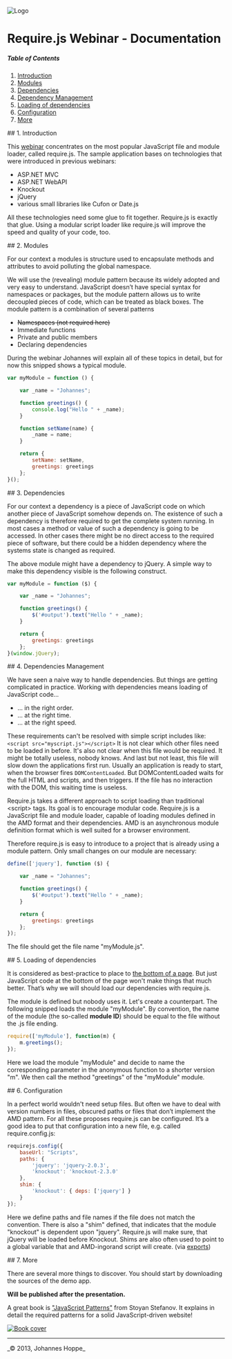 ![Logo](https://raw.github.com/JohannesHoppe/DeveloperMediaDemo/master/Documentation/images/developer_media_logo.jpg)

# Require.js Webinar - Documentation

##### Table of Contents  
1. [Introduction](#introduction)
2. [Modules](#modules)
3. [Dependencies](#dependencies)
4. [Dependency Management](#introduction)
5. [Loading of dependencies](#load)
6. [Configuration](#configuration)
7. [More](#more)


<a name="introduction"/>
## 1. Introduction

This [webinar](http://bit.ly/devMediaCode) concentrates on the most popular JavaScript file and module loader, called require.js.
The sample application bases on technologies that were introduced in previous webinars:

* ASP.NET MVC
* ASP.NET WebAPI
* Knockout
* jQuery
* various small libraries like Cufon or Date.js

All these technologies need some glue to fit together. Require.js is exactly that glue. Using a modular script loader like require.js will improve the speed and quality of your code, too.


<a name="modules"/>
## 2. Modules

For our context a modules is structure used to encapsulate methods and attributes to avoid polluting the global namespace.

We will use the (revealing) module pattern because its widely adopted and very easy to understand. JavaScript doesn’t have special syntax for namespaces or packages, but the module pattern allows us to write decoupled
pieces of code, which can be treated as black boxes. The module pattern is a combination of several patterns
* ~~Namespaces (not required here)~~
* Immediate functions
* Private and public members
* Declaring dependencies

During the webinar Johannes will explain all of these topics in detail, but for now this snipped shows a typical module. 

```js
var myModule = function () {

    var _name = "Johannes";

    function greetings() {
        console.log("Hello " + _name);
    }

    function setName(name) {
        _name = name;
    }

    return {
        setName: setName,
        greetings: greetings
    };
}();
```

<a name="dependencies"/>
## 3. Dependencies

For our context a dependency is a piece of JavaScript code on which another piece of JavaScript somehow depends on. The existence of such a dependency is therefore required to get the complete system running. In most cases a method or value of such a dependency is going to be accessed. In other cases there might be no direct access to the required piece of software, but there could be a hidden dependency where the systems state is changed as required.

The above module might have a dependency to jQuery. A simple way to make this dependency visible is the following construct. 

```js
var myModule = function ($) {

    var _name = "Johannes";

    function greetings() {
        $('#output').text("Hello " + _name);
    }

    return {
        greetings: greetings
    };
}(window.jQuery);
```


<a name="management"/>
## 4. Dependencies Management

We have seen a naive way to handle dependencies. But things are getting complicated in practice.
Working with dependencies means loading of JavaScript code...
* ... in the right order.
* ... at the right time.
* ... at the right speed.

These requirements can't be resolved with simple script includes like:
```<script src="myscript.js"></script>```
It is not clear which other files need to be loaded in before. It's also not clear when this file would be required. It might be totally useless, nobody knows. And last but not least, this file will slow down the applications first run. Usually an application is ready to start, when the browser fires `DOMContentLoaded`. But DOMContentLoaded waits for the full HTML and scripts, and then triggers. If the file has no interaction with the DOM, this waiting time is useless.

Require.js takes a different approach to script loading than traditional &lt;script&gt; tags. Its goal is to encourage modular code. Require.js is a JavaScript file and module loader, capable of loading modules defined in the AMD format and
their dependencies. AMD is an asynchronous module definition format which is well suited for a browser environment.

Therefore require.js is easy to introduce to a project that is already using a module pattern. Only small changes on our module are necessary:

```js
define(['jquery'], function ($) {

    var _name = "Johannes";

    function greetings() {
        $('#output').text("Hello " + _name);
    }

    return {
        greetings: greetings
    };
});
```

The file should get the file name "myModule.js".


<a name="load"/>
## 5. Loading of dependencies

It is considered as best-practice to place to [the bottom of a page](http://developer.yahoo.com/performance/rules.html#js_bottom). But just JavaScript code at the bottom of the page won't make things that much better. That’s why we will should load our dependencies with require.js.

The module is defined but nobody uses it. Let's create a counterpart. The following snipped loads the module "myModule". By convention, the name of the module (the so-called **module ID**) should be equal to the file without the .js file ending.

```js
require(['myModule'], function(m) { 
    m.greetings(); 
});
```

Here we load the module "myModule" and decide to name the corresponding parameter in the anonymous function to a shorter version "m". We then call the method "greetings" of the "myModule" module. 


<a name="configuration"/>
## 6. Configuration

In a perfect world wouldn't need setup files. But often we have to deal with version numbers in files, obscured paths or files that don’t implement the AMD pattern. For all these proposes require.js can be configured. It’s a good idea to put that configuration into a new file, e.g. called require.config.js:

```javascript
requirejs.config({
    baseUrl: "Scripts",
    paths: {
        'jquery': 'jquery-2.0.3',
        'knockout': 'knockout-2.3.0'
    },
    shim: {
        'knockout': { deps: ['jquery'] }
    }
});
```

Here we define paths and file names if the file does not match the convention. There is also a "shim" defined, that indicates that the module "knockout" is dependent upon "jquery". Require.js will make sure, that jQuery will be loaded before Knockout. Shims are also often used to point to a global variable that and AMD-ingorand script will create. (via [exports](http://requirejs.org/docs/api.html#config-shim))


<a name="more"/>
## 7. More 

There are several more things to discover.
You should start by downloading the sources of the demo app.  

**Will be published after the presentation.**
<!--
&nbsp;&nbsp; __[&raquo; Download Demo-Code (.zip)](http://dl.bintray.com/johanneshoppe/DeveloperMediaDemo/DeveloperMediaWebinar_ASPNET_Web_API_Teil2.zip?direct)__
-->

A great book is ["JavaScript Patterns"](http://shop.oreilly.com/product/9783897215986.do) from Stoyan Stefanov. It explains in detail the required patterns for a solid JavaScript-driven website! 

[![Book cover](https://raw.github.com/JohannesHoppe/DeveloperMediaDemo/master/Documentation/images/06_01_javascript_patterns.png)](http://shop.oreilly.com/product/9783897215986.do)

<hr>
_&copy; 2013, Johannes Hoppe_

